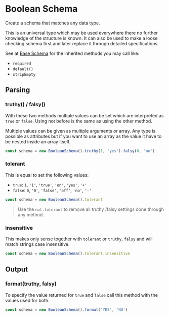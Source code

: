 # Boolean Schema

Create a schema that matches any data type.

This is an universal type which may be used everywhere there no further knowledge
of the structure is known. It can also be used to make a loose checking schema
first and later replace it through detailed specifications.

See at [Base Schema](base.md) for the inherited methods you may call like:
- `required`
- `default()`
- `stripEmpty`

## Parsing

### truthy() / falsy()

With these two methods multiple values can be set which are interpreted as `true`
or `false`. Using not before is the same as using the other method.

Multiple values can be given as multiple arguments or array. Any type is possible
as attributes but if you want to use an array as the value it have to be nested inside
an array itself.

```js
const schema = new BooleanSchema().truthy(1, 'yes').falsy(0, 'no')
```

### tolerant

This is equal to set the following values:
- `true`:  `1`, `'1'`, `'true'`, `'on'`, `'yes'`, `'+'`
- `false`: `0`, `'0'`, `'false'`, `'off'`, `'no'`, `'-'`

```js
const schema = new BooleanSchema().tolerant
```

> Use the `not.tolerant` to remove all truthy /falsy settings done through any method.

### insensitive

This makes only sense together with `tolerant` or `truthy`, `falsy` and will match
strings case insensitive.

```js
const schema = new BooleanSchema().tolerant.insensitive
```

## Output

### format(truthy, falsy)

To specify the value returned for `true` and `false` call this method with the
values used for both.

```js
const schema = new BooleanSchema().format('YES', 'NO')
```
